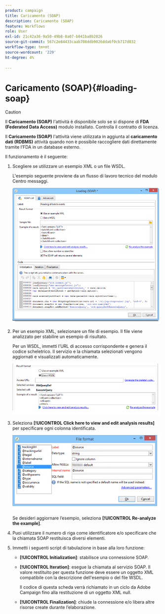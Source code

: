 ```yaml
---
product: campaign
title: Caricamento (SOAP)
description: Caricamento (SOAP)
feature: Workflows
role: User
exl-id: 21c42a36-9a50-49b8-8a07-b041ba8b2026
source-git-commit: 567c2e84433caab708ddb9026dda6f9cb717d032
workflow-type: tm+mt
source-wordcount: '229'
ht-degree: 4%

---
```


# Caricamento (SOAP){#loading-soap}



>[!CAUTION]
>
>Il **Caricamento (SOAP)** l&#39;attività è disponibile solo se si dispone di **FDA (Federated Data Access)** modulo installato. Controlla il contratto di licenza.

Il **Caricamento (SOAP)** l&#39;attività viene utilizzata in aggiunta al **caricamento dati (RDBMS)** attività quando non è possibile raccogliere dati direttamente tramite l’FDA in un database esterno.

Il funzionamento è il seguente:

1. Scegliere se utilizzare un esempio XML o un file WSDL.

   L&#39;esempio seguente proviene da un flusso di lavoro tecnico del modulo Centro messaggi.

   ![](assets/load_soap_002.png)

1. Per un esempio XML, selezionare un file di esempio. Il file viene analizzato per stabilire un esempio di risultato.

   Per un WSDL, immetti l’URL di accesso corrispondente e genera il codice scheletrico. Il servizio e la chiamata selezionati vengono aggiornati e visualizzati automaticamente.

   ![](assets/soap_load_003.png)

1. Seleziona **[!UICONTROL Click here to view and edit analysis results]** per specificare ogni colonna identificata.

   ![](assets/soap_load_001.png)

   Se desideri aggiornare l’esempio, seleziona **[!UICONTROL Re-analyze the example]**.

1. Puoi utilizzare il numero di riga come identificatore e/o specificare che la chiamata SOAP restituisca diversi elementi.
1. Immetti i seguenti script di tabulazione in base alla loro funzione:

   * **[!UICONTROL Initialization]**: stabilisce una connessione SOAP.
   * **[!UICONTROL Iteration]**: esegue la chiamata al servizio SOAP. Il valore restituito per questa funzione deve essere un oggetto XML compatibile con la descrizione dell&#39;esempio o del file WSDL.

     Il codice di questa scheda verrà richiamato in un ciclo da Adobe Campaign fino alla restituzione di un oggetto XML null.

   * **[!UICONTROL Finalization]**: chiude la connessione e/o libera altre risorse create durante l’elaborazione.
